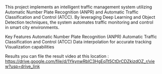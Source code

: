 This project implements an intelligent traffic management system utilizing Automatic Number Plate Recognition (ANPR) and Automatic Traffic Classification and Control (ATCC). By leveraging Deep Learning and Object Detection techniques, the system automates traffic monitoring and control in smart city environments.

Key Features
Automatic Number Plate Recognition (ANPR)
Automatic Traffic Classification and Control (ATCC)
Data interpolation for accurate tracking
Visualization capabilities

Results
you can file the result video at this location : https://drive.google.com/file/d/1YkynwRblC3HgEqTt5CtDrCDZkizdOZ_r/view?usp=drive_link
